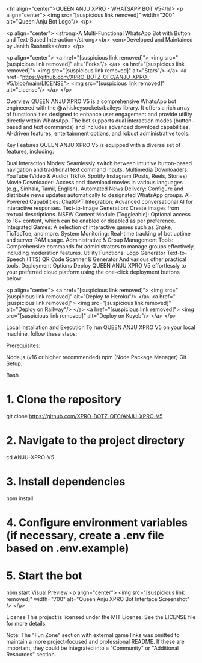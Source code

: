&lt;h1 align="center">QUEEN ANJU XPRO - WHATSAPP BOT V5&lt;/h1>
&lt;p align="center">
&lt;img src="[suspicious link removed]" width="200" alt="Queen Anju Bot Logo"/>
&lt;/p>

&lt;p align="center">
&lt;strong>A Multi-Functional WhatsApp Bot with Button and Text-Based Interaction&lt;/strong>&lt;br>
&lt;em>Developed and Maintained by Janith Rashmika&lt;/em>
&lt;/p>

&lt;p align="center">
&lt;a href="[suspicious link removed]">
&lt;img src="[suspicious link removed]" alt="Forks"/>
&lt;/a>
&lt;a href="[suspicious link removed]">
&lt;img src="[suspicious link removed]" alt="Stars"/>
&lt;/a>
&lt;a href="https://github.com/XPRO-BOTZ-OFC/ANJU-XPRO-V5/blob/main/LICENSE">
&lt;img src="[suspicious link removed]" alt="License"/>
&lt;/a>
&lt;/p>

Overview
QUEEN ANJU XPRO V5 is a comprehensive WhatsApp bot engineered with the @whiskeysockets/baileys library. It offers a rich array of functionalities designed to enhance user engagement and provide utility directly within WhatsApp. The bot supports dual interaction modes (button-based and text commands) and includes advanced download capabilities, AI-driven features, entertainment options, and robust administrative tools.

Key Features
QUEEN ANJU XPRO V5 is equipped with a diverse set of features, including:

Dual Interaction Modes: Seamlessly switch between intuitive button-based navigation and traditional text command inputs.
Multimedia Downloaders:
YouTube (Video & Audio)
TikTok
Spotify
Instagram (Posts, Reels, Stories)
Movie Downloader: Access and download movies in various languages (e.g., Sinhala, Tamil, English).
Automated News Delivery: Configure and distribute news updates automatically to designated WhatsApp groups.
AI-Powered Capabilities:
ChatGPT Integration: Advanced conversational AI for interactive responses.
Text-to-Image Generation: Create images from textual descriptions.
NSFW Content Module (Toggleable): Optional access to 18+ content, which can be enabled or disabled as per preference.
Integrated Games: A selection of interactive games such as Snake, TicTacToe, and more.
System Monitoring: Real-time tracking of bot uptime and server RAM usage.
Administrative & Group Management Tools: Comprehensive commands for administrators to manage groups effectively, including moderation features.
Utility Functions:
Logo Generator
Text-to-Speech (TTS)
QR Code Scanner & Generator
And various other practical tools.
Deployment Options
Deploy QUEEN ANJU XPRO V5 effortlessly to your preferred cloud platform using the one-click deployment buttons below:

&lt;p align="center">
&lt;a href="[suspicious link removed]">
&lt;img src="[suspicious link removed]" alt="Deploy to Heroku"/>
&lt;/a>
&lt;a href="[suspicious link removed]">
&lt;img src="[suspicious link removed]" alt="Deploy on Railway"/>
&lt;/a>
&lt;a href="[suspicious link removed]">
&lt;img src="[suspicious link removed]" alt="Deploy on Koyeb"/>
&lt;/a>
&lt;/p>

Local Installation and Execution
To run QUEEN ANJU XPRO V5 on your local machine, follow these steps:

Prerequisites:

Node.js (v16 or higher recommended)
npm (Node Package Manager)
Git
Setup:

Bash

# 1. Clone the repository
git clone https://github.com/XPRO-BOTZ-OFC/ANJU-XPRO-V5

# 2. Navigate to the project directory
cd ANJU-XPRO-V5

# 3. Install dependencies
npm install

# 4. Configure environment variables (if necessary, create a .env file based on .env.example)

# 5. Start the bot
npm start
Visual Preview
&lt;p align="center">
&lt;img src="[suspicious link removed]" width="700" alt="Queen Anju XPRO Bot Interface Screenshot" />
&lt;/p>

License
This project is licensed under the MIT License. See the LICENSE file for more details.

Note: The "Fun Zone" section with external game links was omitted to maintain a more project-focused and professional README. If these are important, they could be integrated into a "Community" or "Additional Resources" section.
